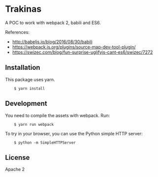# Trakinas

A POC to work with webpack 2, babili and ES6.

References:

- http://babeljs.io/blog/2016/08/30/babili
- https://webpack.js.org/plugins/source-map-dev-tool-plugin/
- https://swizec.com/blog/fun-surprise-uglifyjs-cant-es6/swizec/7272

## Installation

This package uses yarn.

		$ yarn install

## Development

You need to compile the assets with webpack. Run:

		$ yarn run webpack

To try in your browser, you can use the Python simple HTTP server:

		$ python -m SimpleHTTPServer

## License

Apache 2
